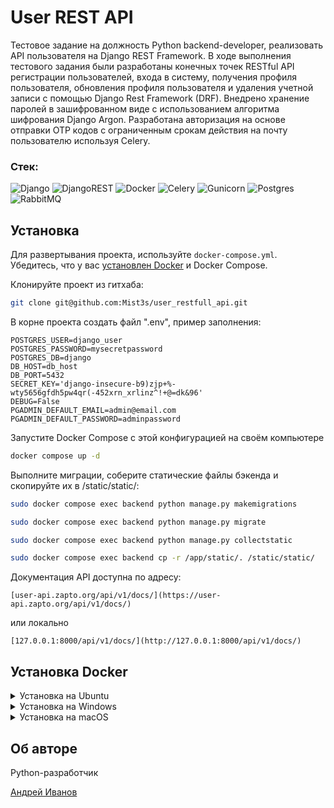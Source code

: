 # User REST API
Тестовое задание на должность Python backend-developer, реализовать API пользователя на Django REST Framework. 
В ходе выполнения тестового задания были разработаны конечных точек RESTful API регистрации пользователей, 
входа в систему, получения профиля пользователя, обновления профиля пользователя и удаления учетной записи с 
помощью Django Rest Framework (DRF). Внедрено хранение паролей в зашифрованном виде c использованием алгоритма 
шифрования Django Argon. Разработана авторизация на основе отправки OTP кодов с ограниченным срокам действия 
на почту пользователю используя Celery.

### Стек:
![Django](https://img.shields.io/badge/django-%23092E20.svg?style=for-the-badge&logo=django&logoColor=white)
![DjangoREST](https://img.shields.io/badge/DJANGO-REST-ff1709?style=for-the-badge&logo=django&logoColor=white&color=ff1709&labelColor=gray)
![Docker](https://img.shields.io/badge/docker-%230db7ed.svg?style=for-the-badge&logo=docker&logoColor=white)
![Celery](https://img.shields.io/badge/celery-%23a9cc54.svg?style=for-the-badge&logo=celery&logoColor=ddf4a4)
![Gunicorn](https://img.shields.io/badge/gunicorn-%298729.svg?style=for-the-badge&logo=gunicorn&logoColor=white)
![Postgres](https://img.shields.io/badge/postgres-%23316192.svg?style=for-the-badge&logo=postgresql&logoColor=white)
![RabbitMQ](https://img.shields.io/badge/Rabbitmq-FF6600?style=for-the-badge&logo=rabbitmq&logoColor=white)


## Установка

Для развертывания проекта, используйте `docker-compose.yml`. Убедитесь, что у вас [установлен Docker](#установка-docker) и Docker Compose.

Клонируйте проект из гитхаба:
```bash
git clone git@github.com:Mist3s/user_restfull_api.git
```
В корне проекта создать файл ".env", пример заполнения:
```text
POSTGRES_USER=django_user
POSTGRES_PASSWORD=mysecretpassword
POSTGRES_DB=django
DB_HOST=db_host
DB_PORT=5432
SECRET_KEY='django-insecure-b9)zjp+%-wty5656gfdh5pw4qr(-452xrn_xrlinz^!+@=dk&96'
DEBUG=False
PGADMIN_DEFAULT_EMAIL=admin@email.com
PGADMIN_DEFAULT_PASSWORD=adminpassword
```

Запустите Docker Compose с этой конфигурацией на своём компьютере
```bash
docker compose up -d
```
Выполните миграции, соберите статические файлы бэкенда и скопируйте их в /static/static/:
```bash
sudo docker compose exec backend python manage.py makemigrations
```
```bash
sudo docker compose exec backend python manage.py migrate
```
```bash
sudo docker compose exec backend python manage.py collectstatic
```
```bash
sudo docker compose exec backend cp -r /app/static/. /static/static/
```
Документация API доступна по адресу:
```text
[user-api.zapto.org/api/v1/docs/](https://user-api.zapto.org/api/v1/docs/)
```
или локально
```text
[127.0.0.1:8000/api/v1/docs/](http://127.0.0.1:8000/api/v1/docs/)
```


## Установка Docker

<details>
<summary>Установка на Ubuntu</summary>

1. ```bash
    sudo apt-get update
   ```
2. ```bash
    sudo apt-get install -y apt-transport-https ca-certificates curl software-properties-common
   ```
3. ```bash
    curl -fsSL https://download.docker.com/linux/ubuntu/gpg | sudo gpg --dearmor -o /usr/share/keyrings/docker-archive-keyring.gpg
   ```
4. ```bash
    echo "deb [signed-by=/usr/share/keyrings/docker-archive-keyring.gpg] https://download.docker.com/linux/ubuntu $(lsb_release -cs) stable" | sudo tee /etc/apt/sources.list.d/docker.list > /dev/null
   ```
5. ```bash
    sudo apt-get update
   ```
6. ```bash
    sudo apt-get install -y docker-ce docker-ce-cli containerd.io
   ```
7. ```bash
    sudo usermod -aG docker $USER
   ```
8. ```bash
    sudo reboot
   ```
</details>

<details>
<summary>Установка на Windows</summary>

1. Скачайте установщик Docker Desktop с [официального сайта Docker](https://www.docker.com/products/docker-desktop) и выполните его установку.
2. Запустите Docker Desktop после установки.

</details>

<details>
<summary>Установка на macOS</summary>

1. Скачайте установщик Docker Desktop с [официального сайта Docker](https://www.docker.com/products/docker-desktop) и выполните его установку.
2. Запустите Docker Desktop после установки.

</details>

## Об авторе
Python-разработчик

[Андрей Иванов](https://github.com/Mist3s)
